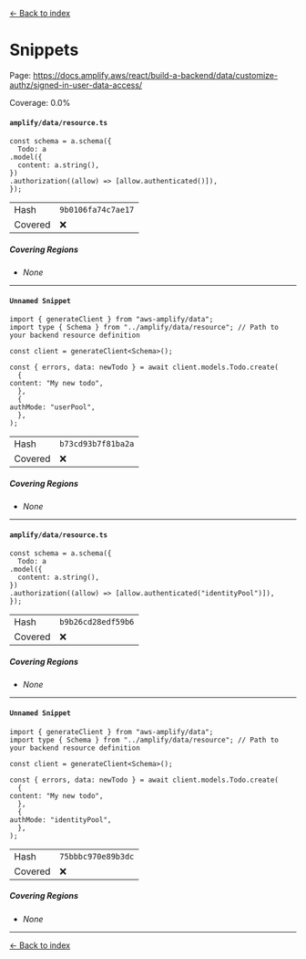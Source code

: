 [<- Back to index](../../../../../../docs-pages.md)

#  Snippets

Page: https://docs.amplify.aws/react/build-a-backend/data/customize-authz/signed-in-user-data-access/

Coverage: 0.0%

#### `amplify/data/resource.ts`

~~~
const schema = a.schema({
  Todo: a
.model({
  content: a.string(),
})
.authorization((allow) => [allow.authenticated()]),
});

~~~

| | |
| -- | -- |
| Hash | `9b0106fa74c7ae17` |
| Covered | ❌ |

##### Covering Regions

- *None*

---

#### `Unnamed Snippet`

~~~
import { generateClient } from "aws-amplify/data";
import type { Schema } from "../amplify/data/resource"; // Path to your backend resource definition

const client = generateClient<Schema>();

const { errors, data: newTodo } = await client.models.Todo.create(
  {
content: "My new todo",
  },
  {
authMode: "userPool",
  },
);

~~~

| | |
| -- | -- |
| Hash | `b73cd93b7f81ba2a` |
| Covered | ❌ |

##### Covering Regions

- *None*

---

#### `amplify/data/resource.ts`

~~~
const schema = a.schema({
  Todo: a
.model({
  content: a.string(),
})
.authorization((allow) => [allow.authenticated("identityPool")]),
});

~~~

| | |
| -- | -- |
| Hash | `b9b26cd28edf59b6` |
| Covered | ❌ |

##### Covering Regions

- *None*

---

#### `Unnamed Snippet`

~~~
import { generateClient } from "aws-amplify/data";
import type { Schema } from "../amplify/data/resource"; // Path to your backend resource definition

const client = generateClient<Schema>();

const { errors, data: newTodo } = await client.models.Todo.create(
  {
content: "My new todo",
  },
  {
authMode: "identityPool",
  },
);

~~~

| | |
| -- | -- |
| Hash | `75bbbc970e89b3dc` |
| Covered | ❌ |

##### Covering Regions

- *None*

---

[<- Back to index](../../../../../../docs-pages.md)

